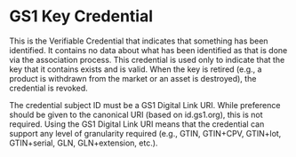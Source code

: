# GS1 Key Credential 

This is the Verifiable Credential that indicates that something has been identified. It contains no
data about what has been identified as that is done via the association process. This credential is
used only to indicate that the key that it contains exists and is valid. When the key is retired (e.g., a
product is withdrawn from the market or an asset is destroyed), the credential is revoked.

The credential subject ID must be a GS1 Digital Link URI. While preference should be given to the
canonical URI (based on id.gs1.org), this is not required. Using the GS1 Digital Link URI means that
the credential can support any level of granularity required (e.g., GTIN, GTIN+CPV, GTIN+lot,
GTIN+serial, GLN, GLN+extension, etc.).
